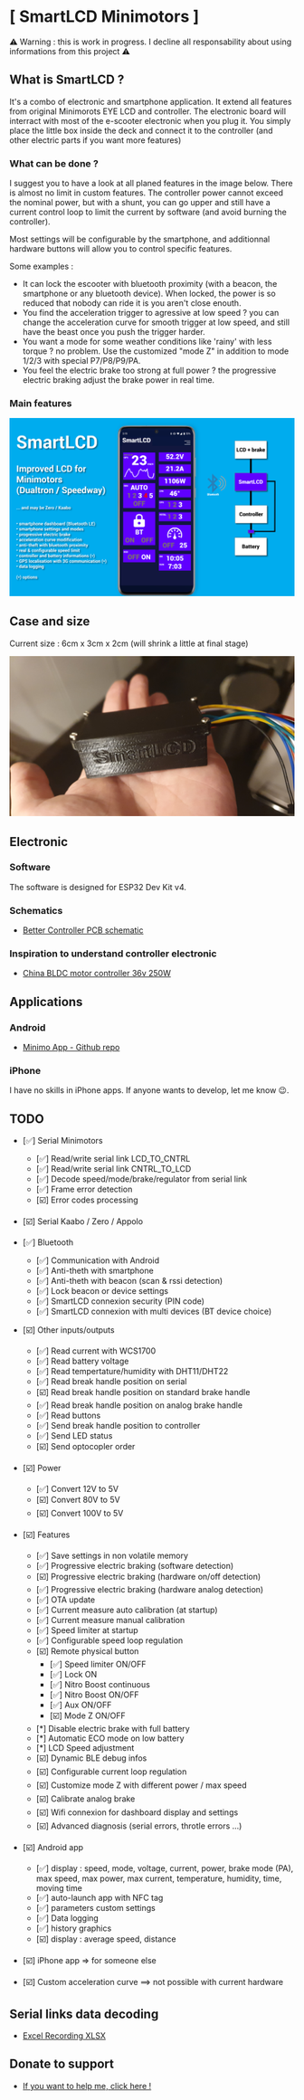 # [ SmartLCD Minimotors ]
⚠️ Warning : this is work in progress. I decline all responsability about using informations from this project ⚠️

## What is SmartLCD ?
It's a combo of electronic and smartphone application. It extend all features from original Minimorots EYE LCD and controller.
The electronic board will interract with most of the e-scooter electronic when you plug it.
You simply place the little box inside the deck and connect it to the controller (and other electric parts if you want more features)

### What can be done ?
I suggest you to have a look at all planed features in the image below.
There is almost no limit in custom features.
The controller power cannot exceed the nominal power, but with a shunt, you can go upper and still have a current control loop to limit the current by software (and avoid burning the controller).

Most settings will be configurable by the smartphone, and additionnal hardware buttons will allow you to control specific features.

Some examples : 
- It can lock the escooter with bluetooth proximity (with a beacon, the smartphone or any bluetooth device). When locked, the power is so reduced that nobody can ride it is you aren't close enouth.
- You find the acceleration trigger to agressive at low speed ? you can change the acceleration curve for smooth trigger at low speed, and still have the beast once you push the trigger harder.
- You want a mode for some weather conditions like 'rainy' with less torque ? no problem. Use the customized "mode Z" in addition to mode 1/2/3 with special P7/P8/P9/PA.
- You feel the electric brake too strong at full power ? the progressive electric braking adjust the brake power in real time.

### Main features
![Idea](/other/SmartLCD.png)

## Case and size
Current size : 6cm x 3cm x 2cm (will shrink a little at final stage)

![Idea](/other/SmartLCD_3D_1.jpg)

## Electronic
### Software
The software is designed for ESP32 Dev Kit v4.

### Schematics
- [Better Controller PCB schematic](https://easyeda.com/Koxx3/bettercontroller)

### Inspiration to understand controller electronic
- [China BLDC motor controller 36v 250W](http://avdweb.nl/Article_files/Solarbike/Motor-controller/China-BLDC-motor-controller-36V-250W.pdf)

## Applications

### Android 
- [Minimo App - Github repo](https://github.com/Koxx3/minimo_android)

### iPhone
I have no skills in iPhone apps. If anyone wants to develop, let me know 😉.

## TODO
- [✅] Serial Minimotors
    - [✅] Read/write serial link LCD_TO_CNTRL
    - [✅] Read/write serial link CNTRL_TO_LCD
    - [✅] Decode speed/mode/brake/regulator from serial link
    - [✅] Frame error detection
    - [☑️] Error codes processing
- [☑️] Serial Kaabo / Zero / Appolo
- [✅] Bluetooth 
    - [✅] Communication with Android
    - [✅] Anti-theth with smartphone
    - [✅] Anti-theth with beacon (scan & rssi detection)
    - [✅] Lock beacon or device settings
    - [✅] SmartLCD connexion security (PIN code)
    - [✅] SmartLCD connexion with multi devices (BT device choice)
- [☑️] Other inputs/outputs
    - [✅] Read current with WCS1700
    - [✅] Read battery voltage
    - [✅] Read tempertature/humidity with DHT11/DHT22
    - [✅] Read break handle position on serial
    - [☑️] Read break handle position on standard brake handle
    - [✅] Read break handle position on analog brake handle
    - [✅] Read buttons
    - [✅] Send break handle position to controller
    - [✅] Send LED status
    - [☑️] Send optocopler order
- [☑️] Power
    - [✅] Convert 12V to 5V
    - [☑️] Convert 80V to 5V
    - [☑️] Convert 100V to 5V
- [☑️] Features    
    - [✅] Save settings in non volatile memory
    - [✅] Progressive electric braking (software detection)
    - [☑️] Progressive electric braking (hardware on/off detection)
    - [✅] Progressive electric braking (hardware analog detection)
    - [✅] OTA update
    - [✅] Current measure auto calibration (at startup)
    - [✅] Current measure manual calibration
    - [✅] Speed limiter at startup
    - [✅] Configurable speed loop regulation
    - [☑️] Remote physical button
        - [✅] Speed limiter ON/OFF
        - [✅] Lock ON      
        - [✅] Nitro Boost continuous
        - [✅] Nitro Boost ON/OFF
        - [✅] Aux ON/OFF       
        - [☑️] Mode Z ON/OFF
    - [*] Disable electric brake with full battery
    - [*] Automatic ECO mode on low battery 
    - [*] LCD Speed adjustment
    - [☑️] Dynamic BLE debug infos
    - [☑️] Configurable current loop regulation
    - [☑️] Customize mode Z with different power / max speed
    - [☑️] Calibrate analog brake
    - [☑️] Wifi connexion for dashboard display and settings
    - [☑️] Advanced diagnosis (serial errors, throtle errors ...)
- [☑️] Android app
    - [✅] display : speed, mode, voltage, current, power, brake mode (PA), max speed, max power, max current, temperature, humidity, time, moving time
    - [✅] auto-launch app with NFC tag
    - [✅] parameters custom settings
    - [✅] Data logging
    - [✅] history graphics
    - [☑️] display : average speed, distance

- [☑️] iPhone app => for someone else
- [☑️] Custom acceleration curve ==> not possible with current hardware
    
## Serial links data decoding
- [Excel Recording XLSX](http://github.com/Koxx3/minimo/edit/master/MINIMO.xlsx)

## Donate to support
- [If you want to help me, click here !](https://www.paypal.com/donate/?cmd=_s-xclick&hosted_button_id=W3KHBZCNL9N2C&source=url)
